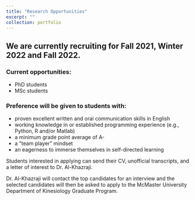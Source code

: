 ```yaml
---
title: "Research Opportunities"
excerpt: ""
collection: portfolio
---
```

## We are currently recruiting for Fall 2021, Winter 2022 and Fall 2022.<br/> 
### Current opportunities:<br/>
- PhD students<br/>
- MSc students<br/>

### Preference will be given to students with:<br/>
- proven excellent written and oral communication skills in English<br/>
- working knowledge in or established programming experience (e.g., Python, R and/or Matlab)<br/>
- a minimum grade point average of A-<br/>
- a "team player" mindset<br/>
- an eagerness to immerse themselves in self-directed learning<br/>

Students interested in applying can send their CV, unofficial transcripts, and a letter of interest to Dr. Al-Khazraji.<br/>

Dr. Al-Khazraji will contact the top candidates for an interview and the selected candidates will then be asked to apply to the McMaster University Department of Kinesiology Graduate Program.
